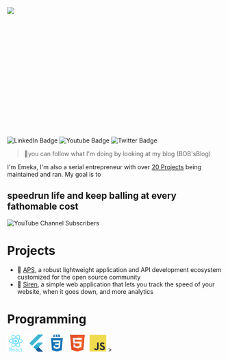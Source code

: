 
<img src="https://user-images.githubusercontent.com/7581348/177038557-8f9471ee-b17c-48be-b1c9-7a4ca0bd4858.gif" height="300px" style="max-width: 100%; display: inline-block;" data-target="animated-image.originalImage">

<div id="badges">
  <img src="https://img.shields.io/badge/LinkedIn-blue?style=for-the-badge&logo=linkedin&logoColor=white" alt="LinkedIn Badge"/>
  <img src="https://img.shields.io/badge/YouTube-red?style=for-the-badge&logo=youtube&logoColor=white" alt="Youtube Badge"/>
  <img src="https://img.shields.io/badge/Twitter-blue?style=for-the-badge&logo=twitter&logoColor=white" alt="Twitter Badge"/>
</div>

> 🥛you can follow what I'm doing by looking at my blog (BOB'sBlog)

I'm Emeka, I'm also a serial entrepreneur with over [20 Projects](https://github.com/PalooDev?tab=repositories) being maintained and ran. My goal is to
## speedrun life and keep balling at every fathomable cost

![YouTube Channel Subscribers](https://img.shields.io/youtube/channel/subscribers/UC6Xy0mqx8z9aTZN1MKjzQ7Q?style=social)
# Projects
- 📲 [APS](google.com), a robust lightweight application and API development ecosystem customized for the open source community
- 🔔 [Siren](google.com), a simple web application that lets you track the speed of your website, when it goes down, and more analytics

# Programming
<div>
  <img src="https://github.com/devicons/devicon/blob/master/icons/react/react-original-wordmark.svg" title="React" alt="React" width="40" height="40"/>&nbsp;
  <img src="https://github.com/devicons/devicon/blob/master/icons/flutter/flutter-original.svg" title="Flutter" alt="Flutter" width="40" height="40"/>&nbsp;
  <img src="https://github.com/devicons/devicon/blob/master/icons/css3/css3-plain-wordmark.svg"  title="CSS3" alt="CSS" width="40" height="40"/>&nbsp;
  <img src="https://github.com/devicons/devicon/blob/master/icons/html5/html5-original.svg" title="HTML5" alt="HTML" width="40" height="40"/>&nbsp;
  <img src="https://github.com/devicons/devicon/blob/master/icons/javascript/javascript-original.svg" title="JavaScript" alt="JavaScript" width="40" height="40"/>&nbsp;>
</div>


